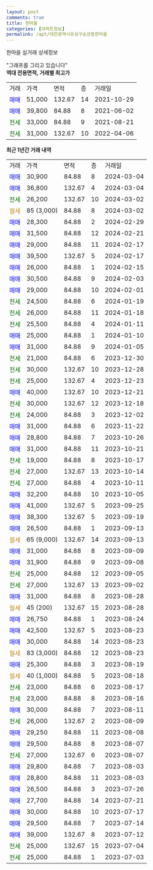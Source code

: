 ```yaml
---
layout: post
comments: true
title: 한마을
categories: [아파트정보]
permalink: /apt/대전광역시유성구송강동한마을
---
```


한마을 실거래 상세정보

<script type="text/javascript">
  google.charts.load('current', {'packages':['line', 'corechart']});
  google.charts.setOnLoadCallback(drawChart);

  function drawChart() {
    var data = new google.visualization.DataTable();
    data.addColumn('date', '거래일');
    data.addColumn('number', "매매");
    data.addColumn('number', "전세");
    data.addColumn('number', "전매");

    data.addRows([[new Date(Date.parse("2024-03-04")), 30900, null, null], [new Date(Date.parse("2024-03-04")), 36800, null, null], [new Date(Date.parse("2024-03-02")), null, 26200, null], [new Date(Date.parse("2024-03-02")), null, null, null], [new Date(Date.parse("2024-02-29")), 28300, null, null], [new Date(Date.parse("2024-02-21")), 31500, null, null], [new Date(Date.parse("2024-02-17")), 29000, null, null], [new Date(Date.parse("2024-02-17")), 39500, null, null], [new Date(Date.parse("2024-02-15")), 26000, null, null], [new Date(Date.parse("2024-02-03")), 30500, null, null], [new Date(Date.parse("2024-02-01")), 29000, null, null], [new Date(Date.parse("2024-01-19")), null, 24500, null], [new Date(Date.parse("2024-01-18")), null, 26000, null], [new Date(Date.parse("2024-01-11")), null, 25500, null], [new Date(Date.parse("2024-01-10")), 25000, null, null], [new Date(Date.parse("2024-01-05")), 31000, null, null], [new Date(Date.parse("2023-12-30")), null, 21000, null], [new Date(Date.parse("2023-12-28")), null, 30000, null], [new Date(Date.parse("2023-12-23")), null, 25000, null], [new Date(Date.parse("2023-12-21")), 40000, null, null], [new Date(Date.parse("2023-12-18")), null, 30000, null], [new Date(Date.parse("2023-12-02")), null, 24000, null], [new Date(Date.parse("2023-11-22")), 31000, null, null], [new Date(Date.parse("2023-10-26")), 28800, null, null], [new Date(Date.parse("2023-10-21")), 31000, null, null], [new Date(Date.parse("2023-10-17")), null, 19000, null], [new Date(Date.parse("2023-10-14")), null, 27000, null], [new Date(Date.parse("2023-10-11")), null, 27000, null], [new Date(Date.parse("2023-10-05")), 32200, null, null], [new Date(Date.parse("2023-09-25")), 41000, null, null], [new Date(Date.parse("2023-09-19")), 38300, null, null], [new Date(Date.parse("2023-09-13")), 26500, null, null], [new Date(Date.parse("2023-09-13")), null, null, null], [new Date(Date.parse("2023-09-09")), 31000, null, null], [new Date(Date.parse("2023-09-08")), 31900, null, null], [new Date(Date.parse("2023-09-05")), null, 25000, null], [new Date(Date.parse("2023-09-02")), null, 27000, null], [new Date(Date.parse("2023-08-28")), 31000, null, null], [new Date(Date.parse("2023-08-28")), null, null, null], [new Date(Date.parse("2023-08-24")), 26750, null, null], [new Date(Date.parse("2023-08-23")), 42500, null, null], [new Date(Date.parse("2023-08-23")), 30000, null, null], [new Date(Date.parse("2023-08-23")), null, null, null], [new Date(Date.parse("2023-08-19")), 25300, null, null], [new Date(Date.parse("2023-08-18")), null, null, null], [new Date(Date.parse("2023-08-17")), null, 23000, null], [new Date(Date.parse("2023-08-16")), null, 23000, null], [new Date(Date.parse("2023-08-11")), 30000, null, null], [new Date(Date.parse("2023-08-09")), null, 26000, null], [new Date(Date.parse("2023-08-08")), 29250, null, null], [new Date(Date.parse("2023-08-07")), 29500, null, null], [new Date(Date.parse("2023-08-07")), null, 27000, null], [new Date(Date.parse("2023-08-03")), 29800, null, null], [new Date(Date.parse("2023-08-03")), 28800, null, null], [new Date(Date.parse("2023-07-26")), 26500, null, null], [new Date(Date.parse("2023-07-21")), 27700, null, null], [new Date(Date.parse("2023-07-17")), 30000, null, null], [new Date(Date.parse("2023-07-14")), 29500, null, null], [new Date(Date.parse("2023-07-12")), 39000, null, null], [new Date(Date.parse("2023-07-04")), null, 25000, null], [new Date(Date.parse("2023-07-03")), null, 25000, null]]);

    var options = {
      hAxis: {
        format: 'yyyy/MM/dd'
      },    
      lineWidth: 0,
      pointsVisible: true,    
      title: '최근 1년간 유형별 실거래가 분포',
      legend: { position: 'bottom' }
    };

    var formatter = new google.visualization.NumberFormat({pattern:'###,###'} );
    formatter.format(data, 1);
    formatter.format(data, 2);
    
    setTimeout(function() {
        var chart = new google.visualization.LineChart(document.getElementById('columnchart_material'));
        chart.draw(data, (options));
        document.getElementById('loading').style.display = 'none';
    }, 200);
  }
</script>


<div id="loading" style="z-index:20; display: block; margin-left: 0px">"그래프를 그리고 있습니다"</div>
<div id="columnchart_material" style="width: 95%; margin-left: 0px; display: block"></div>
<!-- contents start -->
<b>역대 전용면적, 거래별 최고가</b>
<table class="sortable">
    <tr>
      <td>거래</td>
      <td>가격</td>
      <td>면적</td>
      <td>층</td>
      <td>거래일</td>
    </tr>
        <tr>
          <td><a style="color: blue">매매</a></td>
          <td>51,000</td>
          <td>132.67</td>
          <td>14</td>
          <td>2021-10-29</td>
        </tr>            <tr>
          <td><a style="color: blue">매매</a></td>
          <td>39,800</td>
          <td>84.88</td>
          <td>8</td>
          <td>2021-06-02</td>
        </tr>        
        <tr>
              <td><a style="color: darkgreen">전세</a></td>
              <td>33,000</td>
              <td>84.88</td>
              <td>9</td>
              <td>2021-08-21</td>
            </tr>            <tr>
              <td><a style="color: darkgreen">전세</a></td>
              <td>31,000</td>
              <td>132.67</td>
              <td>10</td>
              <td>2022-04-06</td>
            </tr>        
    
</table>

<b>최근 1년간 거래 내역</b>

<table class="sortable">
    <tr>
      <td>거래</td>
      <td>가격</td>
      <td>면적</td>
      <td>층</td>
      <td>거래일</td>
    </tr>
    <tr>
      <td><a style="color: blue">매매</a></td>
      <td>30,900</td>
      <td>84.88</td>
      <td>8</td>
      <td>2024-03-04</td>
    </tr>          <tr>
      <td><a style="color: blue">매매</a></td>
      <td>36,800</td>
      <td>132.67</td>
      <td>4</td>
      <td>2024-03-04</td>
    </tr>          <tr>
      <td><a style="color: darkgreen">전세</a></td>
      <td>26,200</td>
      <td>132.67</td>
      <td>10</td>
      <td>2024-03-02</td>
    </tr>          <tr>
      <td><a style="color: darkgoldenrod">월세</a></td>
      <td>85 (3,000)</td>
      <td>84.88</td>
      <td>8</td>
      <td>2024-03-02</td>
    </tr>          <tr>
      <td><a style="color: blue">매매</a></td>
      <td>28,300</td>
      <td>84.88</td>
      <td>2</td>
      <td>2024-02-29</td>
    </tr>          <tr>
      <td><a style="color: blue">매매</a></td>
      <td>31,500</td>
      <td>84.88</td>
      <td>12</td>
      <td>2024-02-21</td>
    </tr>          <tr>
      <td><a style="color: blue">매매</a></td>
      <td>29,000</td>
      <td>84.88</td>
      <td>11</td>
      <td>2024-02-17</td>
    </tr>          <tr>
      <td><a style="color: blue">매매</a></td>
      <td>39,500</td>
      <td>132.67</td>
      <td>5</td>
      <td>2024-02-17</td>
    </tr>          <tr>
      <td><a style="color: blue">매매</a></td>
      <td>26,000</td>
      <td>84.88</td>
      <td>1</td>
      <td>2024-02-15</td>
    </tr>          <tr>
      <td><a style="color: blue">매매</a></td>
      <td>30,500</td>
      <td>84.88</td>
      <td>9</td>
      <td>2024-02-03</td>
    </tr>          <tr>
      <td><a style="color: blue">매매</a></td>
      <td>29,000</td>
      <td>84.88</td>
      <td>10</td>
      <td>2024-02-01</td>
    </tr>          <tr>
      <td><a style="color: darkgreen">전세</a></td>
      <td>24,500</td>
      <td>84.88</td>
      <td>6</td>
      <td>2024-01-19</td>
    </tr>          <tr>
      <td><a style="color: darkgreen">전세</a></td>
      <td>26,000</td>
      <td>84.88</td>
      <td>11</td>
      <td>2024-01-18</td>
    </tr>          <tr>
      <td><a style="color: darkgreen">전세</a></td>
      <td>25,500</td>
      <td>84.88</td>
      <td>4</td>
      <td>2024-01-11</td>
    </tr>          <tr>
      <td><a style="color: blue">매매</a></td>
      <td>25,000</td>
      <td>84.88</td>
      <td>1</td>
      <td>2024-01-10</td>
    </tr>          <tr>
      <td><a style="color: blue">매매</a></td>
      <td>31,000</td>
      <td>84.88</td>
      <td>9</td>
      <td>2024-01-05</td>
    </tr>          <tr>
      <td><a style="color: darkgreen">전세</a></td>
      <td>21,000</td>
      <td>84.88</td>
      <td>6</td>
      <td>2023-12-30</td>
    </tr>          <tr>
      <td><a style="color: darkgreen">전세</a></td>
      <td>30,000</td>
      <td>132.67</td>
      <td>10</td>
      <td>2023-12-28</td>
    </tr>          <tr>
      <td><a style="color: darkgreen">전세</a></td>
      <td>25,000</td>
      <td>132.67</td>
      <td>4</td>
      <td>2023-12-23</td>
    </tr>          <tr>
      <td><a style="color: blue">매매</a></td>
      <td>40,000</td>
      <td>132.67</td>
      <td>10</td>
      <td>2023-12-21</td>
    </tr>          <tr>
      <td><a style="color: darkgreen">전세</a></td>
      <td>30,000</td>
      <td>132.67</td>
      <td>12</td>
      <td>2023-12-18</td>
    </tr>          <tr>
      <td><a style="color: darkgreen">전세</a></td>
      <td>24,000</td>
      <td>84.88</td>
      <td>3</td>
      <td>2023-12-02</td>
    </tr>          <tr>
      <td><a style="color: blue">매매</a></td>
      <td>31,000</td>
      <td>84.88</td>
      <td>6</td>
      <td>2023-11-22</td>
    </tr>          <tr>
      <td><a style="color: blue">매매</a></td>
      <td>28,800</td>
      <td>84.88</td>
      <td>7</td>
      <td>2023-10-26</td>
    </tr>          <tr>
      <td><a style="color: blue">매매</a></td>
      <td>31,000</td>
      <td>84.88</td>
      <td>11</td>
      <td>2023-10-21</td>
    </tr>          <tr>
      <td><a style="color: darkgreen">전세</a></td>
      <td>19,000</td>
      <td>84.88</td>
      <td>8</td>
      <td>2023-10-17</td>
    </tr>          <tr>
      <td><a style="color: darkgreen">전세</a></td>
      <td>27,000</td>
      <td>132.67</td>
      <td>13</td>
      <td>2023-10-14</td>
    </tr>          <tr>
      <td><a style="color: darkgreen">전세</a></td>
      <td>27,000</td>
      <td>84.88</td>
      <td>4</td>
      <td>2023-10-11</td>
    </tr>          <tr>
      <td><a style="color: blue">매매</a></td>
      <td>32,200</td>
      <td>84.88</td>
      <td>10</td>
      <td>2023-10-05</td>
    </tr>          <tr>
      <td><a style="color: blue">매매</a></td>
      <td>41,000</td>
      <td>132.67</td>
      <td>5</td>
      <td>2023-09-25</td>
    </tr>          <tr>
      <td><a style="color: blue">매매</a></td>
      <td>38,300</td>
      <td>132.67</td>
      <td>5</td>
      <td>2023-09-19</td>
    </tr>          <tr>
      <td><a style="color: blue">매매</a></td>
      <td>26,500</td>
      <td>84.88</td>
      <td>1</td>
      <td>2023-09-13</td>
    </tr>          <tr>
      <td><a style="color: darkgoldenrod">월세</a></td>
      <td>65 (9,000)</td>
      <td>132.67</td>
      <td>14</td>
      <td>2023-09-13</td>
    </tr>          <tr>
      <td><a style="color: blue">매매</a></td>
      <td>31,000</td>
      <td>84.88</td>
      <td>8</td>
      <td>2023-09-09</td>
    </tr>          <tr>
      <td><a style="color: blue">매매</a></td>
      <td>31,900</td>
      <td>84.88</td>
      <td>9</td>
      <td>2023-09-08</td>
    </tr>          <tr>
      <td><a style="color: darkgreen">전세</a></td>
      <td>25,000</td>
      <td>84.88</td>
      <td>12</td>
      <td>2023-09-05</td>
    </tr>          <tr>
      <td><a style="color: darkgreen">전세</a></td>
      <td>27,000</td>
      <td>132.67</td>
      <td>13</td>
      <td>2023-09-02</td>
    </tr>          <tr>
      <td><a style="color: blue">매매</a></td>
      <td>31,000</td>
      <td>84.88</td>
      <td>8</td>
      <td>2023-08-28</td>
    </tr>          <tr>
      <td><a style="color: darkgoldenrod">월세</a></td>
      <td>45 (200)</td>
      <td>132.67</td>
      <td>15</td>
      <td>2023-08-28</td>
    </tr>          <tr>
      <td><a style="color: blue">매매</a></td>
      <td>26,750</td>
      <td>84.88</td>
      <td>1</td>
      <td>2023-08-24</td>
    </tr>          <tr>
      <td><a style="color: blue">매매</a></td>
      <td>42,500</td>
      <td>132.67</td>
      <td>5</td>
      <td>2023-08-23</td>
    </tr>          <tr>
      <td><a style="color: blue">매매</a></td>
      <td>30,000</td>
      <td>84.88</td>
      <td>14</td>
      <td>2023-08-23</td>
    </tr>          <tr>
      <td><a style="color: darkgoldenrod">월세</a></td>
      <td>83 (3,000)</td>
      <td>84.88</td>
      <td>12</td>
      <td>2023-08-23</td>
    </tr>          <tr>
      <td><a style="color: blue">매매</a></td>
      <td>25,300</td>
      <td>84.88</td>
      <td>3</td>
      <td>2023-08-19</td>
    </tr>          <tr>
      <td><a style="color: darkgoldenrod">월세</a></td>
      <td>40 (1,000)</td>
      <td>84.88</td>
      <td>5</td>
      <td>2023-08-18</td>
    </tr>          <tr>
      <td><a style="color: darkgreen">전세</a></td>
      <td>23,000</td>
      <td>84.88</td>
      <td>6</td>
      <td>2023-08-17</td>
    </tr>          <tr>
      <td><a style="color: darkgreen">전세</a></td>
      <td>23,000</td>
      <td>84.88</td>
      <td>8</td>
      <td>2023-08-16</td>
    </tr>          <tr>
      <td><a style="color: blue">매매</a></td>
      <td>30,000</td>
      <td>84.88</td>
      <td>7</td>
      <td>2023-08-11</td>
    </tr>          <tr>
      <td><a style="color: darkgreen">전세</a></td>
      <td>26,000</td>
      <td>132.67</td>
      <td>2</td>
      <td>2023-08-09</td>
    </tr>          <tr>
      <td><a style="color: blue">매매</a></td>
      <td>29,250</td>
      <td>84.88</td>
      <td>11</td>
      <td>2023-08-08</td>
    </tr>          <tr>
      <td><a style="color: blue">매매</a></td>
      <td>29,500</td>
      <td>84.88</td>
      <td>8</td>
      <td>2023-08-07</td>
    </tr>          <tr>
      <td><a style="color: darkgreen">전세</a></td>
      <td>27,000</td>
      <td>132.67</td>
      <td>6</td>
      <td>2023-08-07</td>
    </tr>          <tr>
      <td><a style="color: blue">매매</a></td>
      <td>29,800</td>
      <td>84.88</td>
      <td>7</td>
      <td>2023-08-03</td>
    </tr>          <tr>
      <td><a style="color: blue">매매</a></td>
      <td>28,800</td>
      <td>84.88</td>
      <td>11</td>
      <td>2023-08-03</td>
    </tr>          <tr>
      <td><a style="color: blue">매매</a></td>
      <td>26,500</td>
      <td>84.88</td>
      <td>3</td>
      <td>2023-07-26</td>
    </tr>          <tr>
      <td><a style="color: blue">매매</a></td>
      <td>27,700</td>
      <td>84.88</td>
      <td>14</td>
      <td>2023-07-21</td>
    </tr>          <tr>
      <td><a style="color: blue">매매</a></td>
      <td>30,000</td>
      <td>84.88</td>
      <td>10</td>
      <td>2023-07-17</td>
    </tr>          <tr>
      <td><a style="color: blue">매매</a></td>
      <td>29,500</td>
      <td>84.88</td>
      <td>7</td>
      <td>2023-07-14</td>
    </tr>          <tr>
      <td><a style="color: blue">매매</a></td>
      <td>39,000</td>
      <td>132.67</td>
      <td>8</td>
      <td>2023-07-12</td>
    </tr>          <tr>
      <td><a style="color: darkgreen">전세</a></td>
      <td>25,000</td>
      <td>132.67</td>
      <td>15</td>
      <td>2023-07-04</td>
    </tr>          <tr>
      <td><a style="color: darkgreen">전세</a></td>
      <td>25,000</td>
      <td>84.88</td>
      <td>1</td>
      <td>2023-07-03</td>
    </tr>      </table>
<!-- contents end -->    

